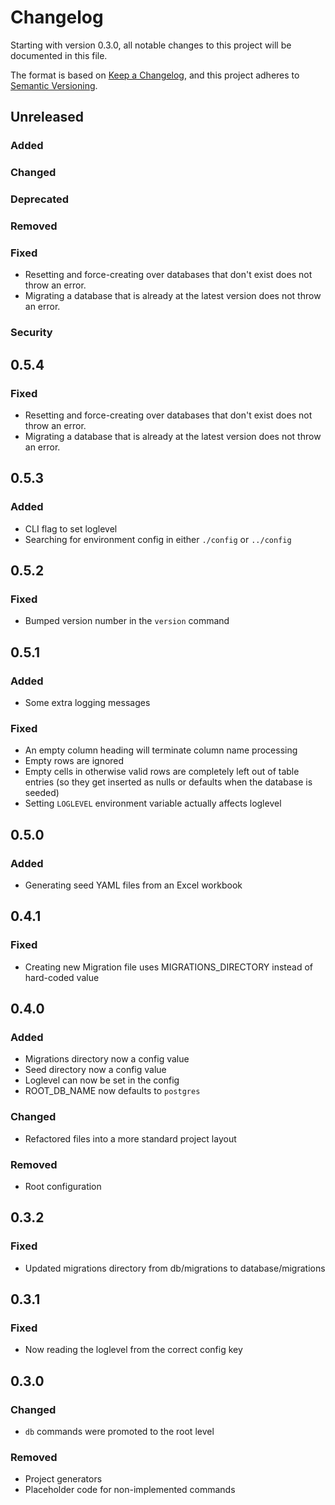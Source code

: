 # Changelog
Starting with version 0.3.0, all notable changes to this project will be documented in this file.

The format is based on [Keep a Changelog](https://keepachangelog.com/en/1.0.0/),
and this project adheres to [Semantic Versioning](https://semver.org/spec/v2.0.0.html).

## Unreleased

### Added

### Changed

### Deprecated

### Removed

### Fixed
- Resetting and force-creating over databases that don't exist does not throw an error.
- Migrating a database that is already at the latest version does not throw an error.

### Security

## 0.5.4

### Fixed
- Resetting and force-creating over databases that don't exist does not throw an error.
- Migrating a database that is already at the latest version does not throw an error.

## 0.5.3

### Added
- CLI flag to set loglevel
- Searching for environment config in either `./config` or `../config`

## 0.5.2

### Fixed
- Bumped version number in the `version` command

## 0.5.1

### Added
- Some extra logging messages

### Fixed
- An empty column heading will terminate column name processing
- Empty rows are ignored
- Empty cells in otherwise valid rows are completely left out of table entries (so they get inserted as nulls or 
  defaults when the database is seeded)
- Setting `LOGLEVEL` environment variable actually affects loglevel

## 0.5.0

### Added
- Generating seed YAML files from an Excel workbook

## 0.4.1

### Fixed
- Creating new Migration file uses MIGRATIONS_DIRECTORY instead of hard-coded value

## 0.4.0

### Added
- Migrations directory now a config value
- Seed directory now a config value
- Loglevel can now be set in the config
- ROOT_DB_NAME now defaults to `postgres`

### Changed
- Refactored files into a more standard project layout

### Removed
- Root configuration

## 0.3.2

### Fixed
- Updated migrations directory from db/migrations to database/migrations

## 0.3.1

### Fixed
- Now reading the loglevel from the correct config key

## 0.3.0

### Changed
- `db` commands were promoted to the root level

### Removed
- Project generators
- Placeholder code for non-implemented commands 
